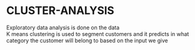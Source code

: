 # CLUSTER-ANALYSIS
Exploratory data analysis is done on the data <br>
K means clustering is used to segment customers and it predicts in what category the customer will belong to based on the input we give 

